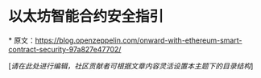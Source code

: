 # 以太坊智能合约安全指引
\* 原文：https://blog.openzeppelin.com/onward-with-ethereum-smart-contract-security-97a827e47702/

[*请在此处进行编辑，社区贡献者可根据文章内容灵活设置本主题下的目录结构*]
